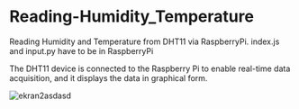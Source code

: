 # Reading-Humidity_Temperature
Reading Humidity and Temperature from DHT11 via RaspberryPi.
index.js and input.py have to be in RaspberryPi

The DHT11 device is connected to the Raspberry Pi to enable real-time data acquisition, and it displays the data in graphical form.

![ekran2asdasd](https://github.com/oguzhangoksu/Reading-Humidity_Temperature/assets/70150316/81f7ba41-4b11-4cce-9b09-7c8fedf8e6e2)

